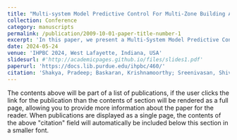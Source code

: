 ```yaml
---
title: "Multi-system Model Predictive Control For Multi-Zone Building Automation And Control"
collection: Conference
category: manuscripts
permalink: /publication/2009-10-01-paper-title-number-1
excerpt: 'In this paper, we present a Multi-System Model Predictive Control (MPC) framework for multi-zone building automation. We develop a MPC-based approach to optimize the performance of interconnected systems, such as HVAC, lighting, and energy management, in multi-zone buildings.Our goal is to enhance energy efficiency, occupant comfort, and system coordination while managing the complexities of multi-zone control.We propose a predictive control strategy that integrates real-time data, accounts for system interactions, and optimizes control decisions across multiple building zones simultaneously. Through simulations and performance evaluations, we demonstrate significant improvements in energy savings and system efficiency compared to traditional control methods.'
date: 2024-05-24
venue: 'IHPBC 2024, West Lafayette, Indiana, USA'
slidesurl: #'http://academicpages.github.io/files/slides1.pdf'
paperurl: 'https://docs.lib.purdue.edu/ihpbc/460/'
citation: 'Shakya, Pradeep; Baskaran, Krishnamoorthy; Sreenivasan, Shiva; Dharmalingam, Yagneshwar; Dubey, Swapnil; Yang, Shiyu; and Man Pun, Wan, "Multi-system Model Predictive Control For Multi-Zone Building Automation And Control" (2024). International High Performance Buildings Conference. Paper 460. '
---
```


The contents above will be part of a list of publications, if the user clicks the link for the publication than the contents of section will be rendered as a full page, allowing you to provide more information about the paper for the reader. When publications are displayed as a single page, the contents of the above "citation" field will automatically be included below this section in a smaller font.